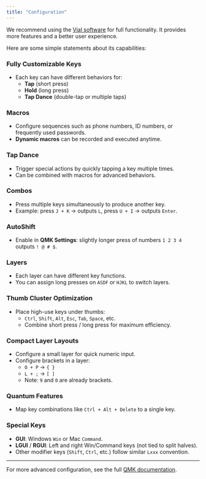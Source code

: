 ```yaml
---
title: "Configuration"
---
```


We recommend using the [Vial software](https://get.vial.today/) for full functionality. It provides more features and a better user experience.

Here are some simple statements about its capabilities:

### Fully Customizable Keys

- Each key can have different behaviors for:
  - **Tap** (short press)
  - **Hold** (long press)
  - **Tap Dance** (double-tap or multiple taps)

### Macros

- Configure sequences such as phone numbers, ID numbers, or frequently used passwords.
- **Dynamic macros** can be recorded and executed anytime.

### Tap Dance

- Trigger special actions by quickly tapping a key multiple times.
- Can be combined with macros for advanced behaviors.

### Combos

- Press multiple keys simultaneously to produce another key.
- Example: press `J + K` → outputs `L`, press `U + I` → outputs `Enter`.

### AutoShift

- Enable in **QMK Settings**: slightly longer press of numbers `1 2 3 4` outputs `! @ # $`.

### Layers

- Each layer can have different key functions.
- You can assign long presses on `ASDF` or `HJKL` to switch layers.

### Thumb Cluster Optimization

- Place high-use keys under thumbs:
  - `Ctrl`, `Shift`, `Alt`, `Esc`, `Tab`, `Space`, etc.
  - Combine short press / long press for maximum efficiency.

### Compact Layer Layouts

- Configure a small layer for quick numeric input.
- Configure brackets in a layer:
  - `O + P` → `{ }`
  - `L + ;` → `[ ]`
  - Note: `9` and `0` are already brackets.

### Quantum Features

- Map key combinations like `Ctrl + Alt + Delete` to a single key.

### Special Keys

- **GUI**: Windows `Win` or Mac `Command`.
- **LGUI** / **RGUI**: Left and right Win/Command keys (not tied to split halves).
- Other modifier keys (`Shift`, `Ctrl`, etc.) follow similar `Lxxx` convention.

---

For more advanced configuration, see the full [QMK documentation](https://docs.qmk.fm/).

